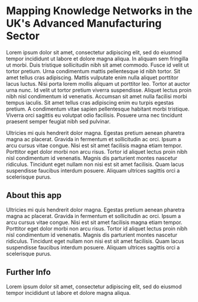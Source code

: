 # Mapping Knowledge Networks in the UK's Advanced Manufacturing Sector

Lorem ipsum dolor sit amet, consectetur adipiscing elit, sed do eiusmod tempor incididunt ut labore et dolore magna aliqua. In aliquam sem fringilla ut morbi. Duis tristique sollicitudin nibh sit amet commodo. Fusce id velit ut tortor pretium. Urna condimentum mattis pellentesque id nibh tortor. Sit amet tellus cras adipiscing. Mattis vulputate enim nulla aliquet porttitor lacus luctus. Nisi porta lorem mollis aliquam ut porttitor leo. Tortor at auctor urna nunc. Id velit ut tortor pretium viverra suspendisse. Aliquet lectus proin nibh nisl condimentum id venenatis. Accumsan sit amet nulla facilisi morbi tempus iaculis. Sit amet tellus cras adipiscing enim eu turpis egestas pretium. A condimentum vitae sapien pellentesque habitant morbi tristique. Viverra orci sagittis eu volutpat odio facilisis. Posuere urna nec tincidunt praesent semper feugiat nibh sed pulvinar.

Ultricies mi quis hendrerit dolor magna. Egestas pretium aenean pharetra magna ac placerat. Gravida in fermentum et sollicitudin ac orci. Ipsum a arcu cursus vitae congue. Nisi est sit amet facilisis magna etiam tempor. Porttitor eget dolor morbi non arcu risus. Tortor id aliquet lectus proin nibh nisl condimentum id venenatis. Magnis dis parturient montes nascetur ridiculus. Tincidunt eget nullam non nisi est sit amet facilisis. Quam lacus suspendisse faucibus interdum posuere. Aliquam ultrices sagittis orci a scelerisque purus.

## About this app

Ultricies mi quis hendrerit dolor magna. Egestas pretium aenean pharetra magna ac placerat. Gravida in fermentum et sollicitudin ac orci. Ipsum a arcu cursus vitae congue. Nisi est sit amet facilisis magna etiam tempor. Porttitor eget dolor morbi non arcu risus. Tortor id aliquet lectus proin nibh nisl condimentum id venenatis. Magnis dis parturient montes nascetur ridiculus. Tincidunt eget nullam non nisi est sit amet facilisis. Quam lacus suspendisse faucibus interdum posuere. Aliquam ultrices sagittis orci a scelerisque purus.

## Further Info

Lorem ipsum dolor sit amet, consectetur adipiscing elit, sed do eiusmod tempor incididunt ut labore et dolore magna aliqua. 
